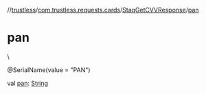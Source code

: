 //[trustless](../../../index.md)/[com.trustless.requests.cards](../index.md)/[StaqGetCVVResponse](index.md)/[pan](pan.md)

# pan

\

@SerialName(value = &quot;PAN&quot;)

val [pan](pan.md): [String](https://kotlinlang.org/api/latest/jvm/stdlib/kotlin/-string/index.html)

